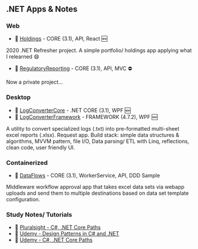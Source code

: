 #  

## .NET Apps & Notes

### Web

- :link: [Holdings](Web/Holdings/) - CORE (3.1), API, React :new:

2020 .NET Refresher project. A simple portfolio/ holdings app applying what I relearned :smile:

- :link: [RegulatoryReporting](Web/RegulatoryReporting/) - CORE (3.1), API, MVC :no_entry:

Now a private project...

### Desktop

- :link: [LogConverterCore](WPF/LogConverter/ConvertToExcel/) - .NET CORE (3.1), WPF :new:
- :link: [LogConverterFramework](WPF/LogConverter/LogConverterFramework/) - FRAMEWORK (4.7.2), WPF :new:

A utility to convert specialized logs (.txt) into pre-formatted multi-sheet excel reports (.xlsx). Request app. Build stack: simple data structures & algorithms, MVVM pattern, file I/O, Data parsing/ ETL with Linq, reflections, clean code, user friendly UI.

### Containerized

- :link: [DataFlows](Container/DataFlows/) - CORE (3.1), WorkerService, API, DDD Sample

Middleware workflow approval app that takes excel data sets via webapp uploads and send them to multiple destinations based on data set template configuration.

### Study Notes/ Tutorials

- :link: [Pluralsight - C#, .NET Core Paths](Learn/PluralSight/)
- :link: [Udemy - Design Patterns in C# and .NET ](Learn/LinkedIn/)
- :link: [Udemy - C#, .NET Core Paths](Learn/Udemy/)